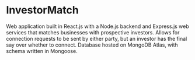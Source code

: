 # InvestorMatch

Web application built in React.js with a Node.js backend and Express.js web services that matches businesses with prospective investors. Allows for
connection requests to be sent by either party, but an investor has the final say over whether to connect. Database hosted on MongoDB Atlas, with schema
written in Mongoose. 
